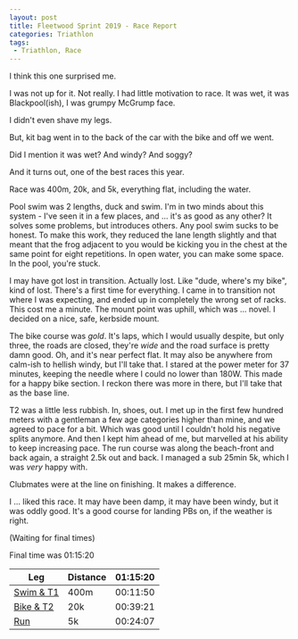 ```yaml
---
layout: post
title: Fleetwood Sprint 2019 - Race Report
categories: Triathlon
tags: 
 - Triathlon, Race
---
```


I think this one surprised me.

I was not up for it.  Not really.  I had little motivation to race.  It was wet, it was Blackpool(ish), I was grumpy McGrump face.

I didn't even shave my legs.

But, kit bag went in to the back of the car with the bike and off we went.

Did I mention it was wet?  And windy?  And soggy?

And it turns out, one of the best races this year.

Race was 400m, 20k, and 5k, everything flat, including the water.

Pool swim was 2 lengths, duck and swim.  I'm in two minds about this system - I've seen it in a few places, and ... it's as good as any other?  It solves some problems, but introduces others.  Any pool swim sucks to be honest.  To make this work, they reduced the lane length slightly and that meant that the frog adjacent to you would be kicking you in the chest at the same point for eight repetitions.  In open water, you can make some space.  In the pool, you're stuck.

I may have got lost in transition.  Actually lost.  Like "dude, where's my bike", kind of lost.  There's a first time for everything.  I came in to transition not where I was expecting, and ended up in completely the wrong set of racks.  This cost me a minute.  The mount point was uphill, which was ... novel.  I decided on a nice, safe, kerbside mount.

The bike course was *gold*.  It's laps, which I would usually despite, but only three, the roads are closed, they're *wide* and the road surface is pretty damn good.  Oh, and it's near perfect flat.  It may also be anywhere from calm-ish to hellish windy, but I'll take that.  I stared at the power meter for 37 minutes, keeping the needle where I could no lower than 180W.  This made for a happy bike section.  I reckon there was more in there, but I'll take that as the base line.

T2 was a little less rubbish.  In, shoes, out.  I met up in the first few hundred meters with a gentleman a few age categories higher than mine, and we agreed to pace for a bit.  Which was good until I couldn't hold his negative splits anymore.  And then I kept him ahead of me, but marvelled at his ability to keep increasing pace.  The run course was along the beach-front and back again, a straight 2.5k out and back.  I managed a sub 25min 5k, which I was *very* happy with.

Clubmates were at the line on finishing.  It makes a difference.

I ... liked this race.  It may have been damp, it may have been windy, but it was oddly good.  It's a good course for landing PBs on, if the weather is right.

(Waiting for final times)

Final time was 01:15:20

Leg                                                        | Distance                        | 01:15:20
-----------------------------------------------------------|---------------------------------|---------
[Swim & T1](https://www.strava.com/activities/2710578942)  | 400m                            | 00:11:50
[Bike & T2](https://www.strava.com/activities/2710579158)  | 20k                             | 00:39:21
[Run](https://www.strava.com/activities/2710579134)        | 5k                              | 00:24:07